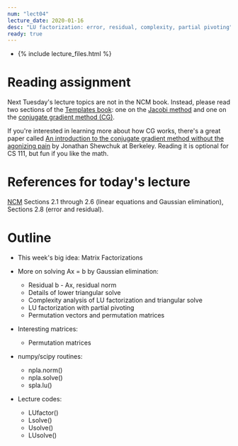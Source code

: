 ```yaml
---
num: "lect04"
lecture_date: 2020-01-16
desc: "LU factorization: error, residual, complexity, partial pivoting"
ready: true
---
```


* {% include lecture_files.html %}

# Reading assignment

Next Tuesday's lecture topics are not in the NCM book.
Instead, please read two sections of the
[Templates book](http://www.netlib.org/linalg/html_templates/report.html):
one on the
[Jacobi method](http://www.netlib.org/linalg/html_templates/node12.html)
and one on the
[conjugate gradient method (CG)](http://www.netlib.org/linalg/html_templates/node20.html).

If you're interested in learning more about how CG works,
there's a great paper called
[An introduction to the conjugate gradient method without the agonizing pain](https://people.eecs.berkeley.edu/~jrs/jrspapers.html#cg) by Jonathan Shewchuk at Berkeley.
Reading it is optional for CS 111, but fun if you like the math.


# References for today's lecture

[NCM](http://www.cs.ucsb.edu/~gilbert/cs111/chapters/)
Sections 2.1 through 2.6 (linear equations and Gaussian elimination),
Sections 2.8 (error and residual).


# Outline

- This week's big idea: Matrix Factorizations

- More on solving Ax = b by Gaussian elimination:
  - Residual b - Ax, residual norm
  - Details of lower triangular solve
  - Complexity analysis of LU factorization and triangular solve
  - LU factorization with partial pivoting
  - Permutation vectors and permutation matrices

- Interesting matrices:
  - Permutation matrices

- numpy/scipy routines:
  - npla.norm()
  - npla.solve()
  - spla.lu()

- Lecture codes:
  - LUfactor()
  - Lsolve()
  - Usolve()
  - LUsolve()

